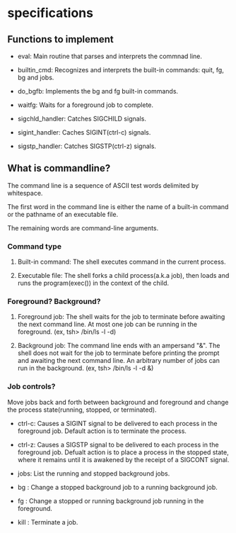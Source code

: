 # specifications

## Functions to implement

* eval: Main routine that parses and interprets the commnad line.

* builtin_cmd: Recognizes and interprets the built-in commands: quit, fg, bg and jobs.

* do_bgfb: Implements the bg and fg built-in commands.

* waitfg: Waits for a foreground job to complete.

* sigchld_handler: Catches SIGCHILD signals.

* sigint_handler: Caches SIGINT(ctrl-c) signals.

* sigstp_handler: Catches SIGSTP(ctrl-z) signals.

## What is commandline?

The command line is a sequence of ASCII test words delimited by whitespace.

The first word in the command line is either the name of a built-in command or the pathname of an executable file.

The remaining words are command-line arguments.

### Command type

1. Built-in command: The shell executes command in the current process.

2. Executable file: The shell forks a child process(a.k.a job), then loads and runs the program(exec()) in the context of the child.

### Foreground? Background?

1. Foreground job: The shell waits for the job to terminate before awaiting the next command line. At most one job can be running in the foreground. (ex, tsh> /bin/ls -l -d)

2. Background job: The command line ends with an ampersand  "&". The shell does not wait for the job to terminate before printing the prompt and awaiting the next command line. An arbitrary number of jobs can run in the background. (ex, tsh> /bin/ls -l -d &)

### Job controls?

Move jobs back and forth between background and foreground and change the process state(running, stopped, or terminated).

* ctrl-c: Causes a SIGINT signal to be delivered to each process in the foreground job. Default action is to terminate the process.

* ctrl-z: Causes a SIGSTP signal to be delivered to each process in the foreground job. Defualt action is to place a process in the stopped state, where it remains until it is awakened by the receipt of a SIGCONT signal.

* jobs: List the running and stopped background jobs.

* bg <job>: Change a stopped background job to a running background job.

* fg <job>: Change a stopped or running background job running in the foreground.

* kill <job>: Terminate a job.

